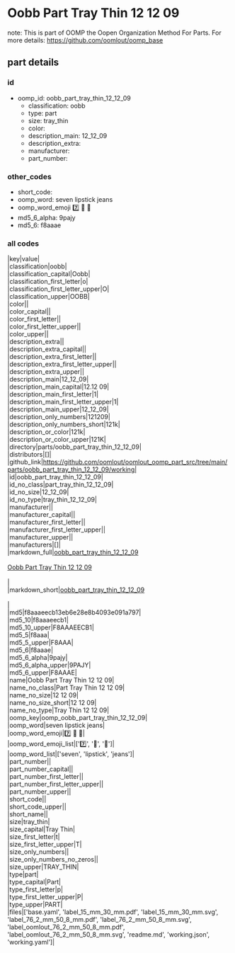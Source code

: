 # Oobb Part Tray Thin 12 12 09  

note: This is part of OOMP the Oopen Organization Method For Parts. For more details: https://github.com/oomlout/oomp_base

##  part details





### id
* oomp_id: oobb_part_tray_thin_12_12_09
  * classification: oobb
  * type: part
  * size: tray_thin
  * color: 
  * description_main: 12_12_09
  * description_extra: 
  * manufacturer: 
  * part_number: 

### other_codes
* short_code: 
* oomp_word: seven lipstick jeans
* oomp_word_emoji :seven: :lipstick: :jeans:
* md5_6_alpha: 9pajy
* md5_6: f8aaae

### all codes 
|key|value|  
|classification|oobb|  
|classification_capital|Oobb|  
|classification_first_letter|o|  
|classification_first_letter_upper|O|  
|classification_upper|OOBB|  
|color||  
|color_capital||  
|color_first_letter||  
|color_first_letter_upper||  
|color_upper||  
|description_extra||  
|description_extra_capital||  
|description_extra_first_letter||  
|description_extra_first_letter_upper||  
|description_extra_upper||  
|description_main|12_12_09|  
|description_main_capital|12.12 09|  
|description_main_first_letter|1|  
|description_main_first_letter_upper|1|  
|description_main_upper|12_12_09|  
|description_only_numbers|121209|  
|description_only_numbers_short|121k|  
|description_or_color|121k|  
|description_or_color_upper|121K|  
|directory|parts/oobb_part_tray_thin_12_12_09|  
|distributors|[]|  
|github_link|https://github.com/oomlout/oomlout_oomp_part_src/tree/main/parts/oobb_part_tray_thin_12_12_09/working|  
|id|oobb_part_tray_thin_12_12_09|  
|id_no_class|part_tray_thin_12_12_09|  
|id_no_size|12_12_09|  
|id_no_type|tray_thin_12_12_09|  
|manufacturer||  
|manufacturer_capital||  
|manufacturer_first_letter||  
|manufacturer_first_letter_upper||  
|manufacturer_upper||  
|manufacturers|[]|  
|markdown_full|[oobb_part_tray_thin_12_12_09](https://github.com/oomlout/oomlout_oomp_part_src/tree/main/parts/oobb_part_tray_thin_12_12_09/working)<br>[](https://github.com/oomlout/oomlout_oomp_part_src/tree/main/parts/oobb_part_tray_thin_12_12_09/working)<br>[Oobb Part Tray Thin 12 12 09](https://github.com/oomlout/oomlout_oomp_part_src/tree/main/parts/oobb_part_tray_thin_12_12_09/working)<br><br>|  
|markdown_short|[oobb_part_tray_thin_12_12_09](https://github.com/oomlout/oomlout_oomp_part_src/tree/main/parts/oobb_part_tray_thin_12_12_09/working)<br><br>|  
|md5|f8aaaeecb13eb6e28e8b4093e091a797|  
|md5_10|f8aaaeecb1|  
|md5_10_upper|F8AAAEECB1|  
|md5_5|f8aaa|  
|md5_5_upper|F8AAA|  
|md5_6|f8aaae|  
|md5_6_alpha|9pajy|  
|md5_6_alpha_upper|9PAJY|  
|md5_6_upper|F8AAAE|  
|name|Oobb Part Tray Thin 12 12 09|  
|name_no_class|Part Tray Thin 12 12 09|  
|name_no_size|12 12 09|  
|name_no_size_short|12 12 09|  
|name_no_type|Tray Thin 12 12 09|  
|oomp_key|oomp_oobb_part_tray_thin_12_12_09|  
|oomp_word|seven lipstick jeans|  
|oomp_word_emoji|:seven: :lipstick: :jeans:|  
|oomp_word_emoji_list|[':seven:', ':lipstick:', ':jeans:']|  
|oomp_word_list|['seven', 'lipstick', 'jeans']|  
|part_number||  
|part_number_capital||  
|part_number_first_letter||  
|part_number_first_letter_upper||  
|part_number_upper||  
|short_code||  
|short_code_upper||  
|short_name||  
|size|tray_thin|  
|size_capital|Tray Thin|  
|size_first_letter|t|  
|size_first_letter_upper|T|  
|size_only_numbers||  
|size_only_numbers_no_zeros||  
|size_upper|TRAY_THIN|  
|type|part|  
|type_capital|Part|  
|type_first_letter|p|  
|type_first_letter_upper|P|  
|type_upper|PART|  
|files|['base.yaml', 'label_15_mm_30_mm.pdf', 'label_15_mm_30_mm.svg', 'label_76_2_mm_50_8_mm.pdf', 'label_76_2_mm_50_8_mm.svg', 'label_oomlout_76_2_mm_50_8_mm.pdf', 'label_oomlout_76_2_mm_50_8_mm.svg', 'readme.md', 'working.json', 'working.yaml']|  
